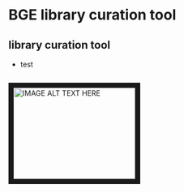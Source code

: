 # BGE library curation tool

## library curation tool

- test 
```bash

```

<a href="https://www.youtube.com/watch?v=ETC5EHI8gZs" target="_blank"><img src="http://img.youtube.com/vi/YOUTUBE_VIDEO_ID_HERE/0.jpg" 
alt="IMAGE ALT TEXT HERE" width="240" height="180" border="10" /></a>
